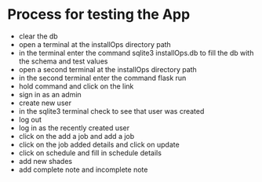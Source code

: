 # Process for testing the App
* clear the db
* open a terminal at the installOps directory path
* in the terminal enter the command sqlite3 installOps.db to fill the db with the schema and test values
* open a second terminal at the installOps directory path
* in the second terminal enter the command flask run
* hold command and click on the link
* sign in as an admin
* create new user
* in the sqlite3 terminal check to see that user was created
* log out
* log in as the recently created user
* click on the add a job and add a job
* click on the job added details and click on update
* click on schedule and fill in schedule details
* add new shades
* add complete note and incomplete note
